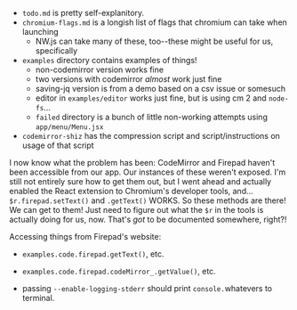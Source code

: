 * `todo.md` is pretty self-explanitory.
* `chromium-flags.md` is a longish list of flags that chromium can take when launching
  * NW.js can take many of these, too--these might be useful for us, specifically
* `examples` directory contains examples of things!
  * non-codemirror version works fine
  * two versions with codemirror _almost_ work just fine
  * saving-jq version is from a demo based on a csv issue or somesuch
  * editor in `examples/editor` works just fine, but is using cm 2 and `node-fs`...
  * `failed` directory is a bunch of little non-working attempts using `app/menu/Menu.jsx`
* `codemirror-shiz` has the compression script and script/instructions on usage of that script

I now know what the problem has been: CodeMirror and Firepad haven't been accessible from our app.
Our instances of these weren't exposed. I'm still not entirely sure how to get them out,
but I went ahead and actually enabled the React extension to Chromium's developer tools, and...
`$r.firepad.setText()` and `.getText()` WORKS. So these methods are there! We can get to them!
Just need to figure out what the `$r` in the tools is actually doing for us, now. That's _got_ to be
documented somewhere, right?!

Accessing things from Firepad's website:
* `examples.code.firepad.getText()`, etc.
* `examples.code.firepad.codeMirror_.getValue()`, etc.

* passing `--enable-logging-stderr` should print `console.`whatevers to terminal.


